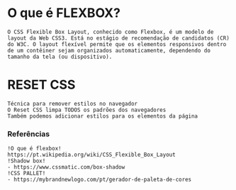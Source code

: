 # O que é FLEXBOX?
    O CSS Flexible Box Layout, conhecido como Flexbox, é um modelo de layout da Web CSS3. Está no estágio de recomendação de candidatos (CR) do W3C. O layout flexível permite que os elementos responsivos dentro de um contêiner sejam organizados automaticamente, dependendo do tamanho da tela (ou dispositivo).

# RESET CSS
    Técnica para remover estilos no navegador
    O Reset CSS limpa TODOS os padrões dos navegadores
    Também podemos adicionar estilos para os elementos da página

### Referências
    !O que é flexbox!
    https://pt.wikipedia.org/wiki/CSS_Flexible_Box_Layout
    !Shadow box!
    - https://www.cssmatic.com/box-shadow
    !CSS PALLET!
    - https://mybrandnewlogo.com/pt/gerador-de-paleta-de-cores